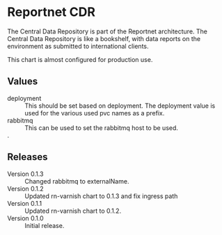 # Reportnet CDR

The Central Data Repository is part of the Reportnet architecture. The Central Data Repository is like a bookshelf, with data reports on the environment as submitted to international clients.

This chart is almost configured for production use.

## Values

<dl>
  <dt>deployment</dt>
  <dd>This should be set based on deployment. The deployment value is used for the various used pvc names as a prefix.</dd>

  <dt>rabbitmq</dt>
  <dd>This can be used to set the rabbitmq host to be used.</dd>.</dd>

</dl>

## Releases

<dl>
  <dt>Version 0.1.3</dt>
  <dd>Changed rabbitmq to externalName.</dd>

  <dt>Version 0.1.2</dt>
  <dd>Updated rn-varnish chart to 0.1.3 and fix ingress path</dd>

  <dt>Version 0.1.1</dt>
  <dd>Updated rn-varnish chart to 0.1.2.</dd>

  <dt>Version 0.1.0</dt>
  <dd>Initial release.</dd>

</dl>
